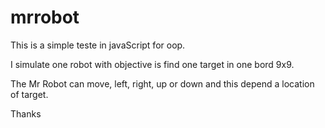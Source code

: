 # mrrobot
This is a simple teste in javaScript for oop.

I simulate one robot with objective is find one target in one bord 9x9.

The Mr Robot can move, left, right, up or down and this depend a location of target.

Thanks
